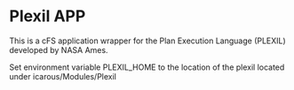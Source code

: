 # Plexil APP

This is a cFS application wrapper for the Plan Execution Language (PLEXIL) developed by NASA Ames.

Set environment variable PLEXIL_HOME to the location of the plexil located under icarous/Modules/Plexil
